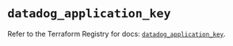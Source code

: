 # `datadog_application_key`

Refer to the Terraform Registry for docs: [`datadog_application_key`](https://registry.terraform.io/providers/datadog/datadog/3.61.0/docs/resources/application_key).
